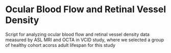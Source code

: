 # Ocular Blood Flow and Retinal Vessel Density
Script for analyzing ocular blood flow and retinal vessel density data measured by ASL MRI and OCTA in VCID study, where we selected a group of healthy cohort acorss adult lifespan for this study
